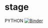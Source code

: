 # stage
PYTHON
[![Binder](https://mybinder.org/badge_logo.svg)](https://mybinder.org/v2/gh/nsiCurie/partie-algorithmes/master)
